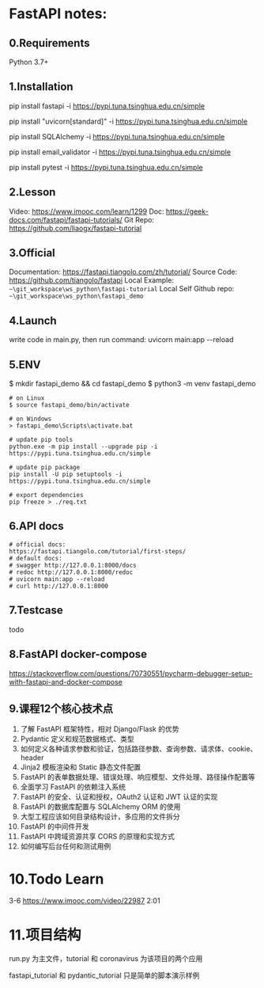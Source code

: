 # FastAPI notes:

## 0.Requirements
Python 3.7+

## 1.Installation

pip install fastapi -i https://pypi.tuna.tsinghua.edu.cn/simple

pip install "uvicorn[standard]" -i https://pypi.tuna.tsinghua.edu.cn/simple

pip install SQLAlchemy -i https://pypi.tuna.tsinghua.edu.cn/simple

pip install email_validator -i https://pypi.tuna.tsinghua.edu.cn/simple

pip install pytest -i https://pypi.tuna.tsinghua.edu.cn/simple

## 2.Lesson
Video: https://www.imooc.com/learn/1299
Doc: https://geek-docs.com/fastapi/fastapi-tutorials/
Git Repo: https://github.com/liaogx/fastapi-tutorial

## 3.Official
Documentation: https://fastapi.tiangolo.com/zh/tutorial/
Source Code: https://github.com/tiangolo/fastapi
Local Example: `~\git_workspace\ws_python\fastapi-tutorial`
Local Self Github repo: `~\git_workspace\ws_python\fastapi_demo`

## 4.Launch
write code in main.py, then run command: uvicorn main:app --reload

## 5.ENV
$ mkdir fastapi_demo && cd fastapi_demo
$ python3 -m venv fastapi_demo

```
# on Linux
$ source fastapi_demo/bin/activate

# on Windows
> fastapi_demo\Scripts\activate.bat

# update pip tools
python.exe -m pip install --upgrade pip -i https://pypi.tuna.tsinghua.edu.cn/simple

# update pip package
pip install -U pip setuptools -i https://pypi.tuna.tsinghua.edu.cn/simple

# export dependencies
pip freeze > ./req.txt
```

## 6.API docs

```
# official docs:
https://fastapi.tiangolo.com/tutorial/first-steps/
# default docs:
# swagger http://127.0.0.1:8000/docs
# redoc http://127.0.0.1:8000/redoc
# uvicorn main:app --reload
# curl http://127.0.0.1:8000
```

## 7.Testcase
todo

## 8.FastAPI docker-compose 

https://stackoverflow.com/questions/70730551/pycharm-debugger-setup-with-fastapi-and-docker-compose

## 9.课程12个核心技术点

1. 了解 FastAPI 框架特性，相对 Django/Flask 的优势
2. Pydantic 定义和规范数据格式、类型
3. 如何定义各种请求参数和验证，包括路径参数、查询参数、请求体、cookie、header
4. Jinja2 模板渲染和 Static 静态文件配置
5. FastAPI 的表单数据处理、错误处理、响应模型、文件处理、路径操作配置等
6. 全面学习 FastAPI 的依赖注入系统
7. FastAPI 的安全、认证和授权，OAuth2 认证和 JWT 认证的实现
8. FastAPI 的数据库配置与 SQLAlchemy ORM 的使用
9. 大型工程应该如何目录结构设计，多应用的文件拆分
10. FastAPI 的中间件开发
11. FastAPI 中跨域资源共享 CORS 的原理和实现方式
12. 如何编写后台任何和测试用例

# 10.Todo Learn
3-6
https://www.imooc.com/video/22987
2:01

# 11.项目结构

run.py 为主文件，tutorial 和 coronavirus 为该项目的两个应用

fastapi_tutorial 和 pydantic_tutorial 只是简单的脚本演示样例





